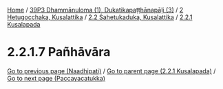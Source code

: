 
[Home](/) / [39P3 Dhammānuloma (1), Dukatikapaṭṭhānapāḷi (3)](../../../../39P3.md) / [2 Hetugocchaka, Kusalattika](../../../2.md) / [2.2 Sahetukaduka, Kusalattika](../../2.2.md) / [2.2.1 Kusalapada](../2.2.1.md)

# 2.2.1.7 Pañhāvāra


[Go to previous page (Naadhipati)](2.2.1.1--6/Paccaniya/Naadhipati.md) / [Go to parent page (2.2.1 Kusalapada)](../2.2.1.md) / [Go to next page (Paccayacatukka)](2.2.1.7/Paccayacatukka.md)



